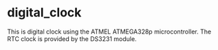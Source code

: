 # digital_clock

This is digital clock using the ATMEL ATMEGA328p microcontroller. The RTC clock is provided by the DS3231 module.
